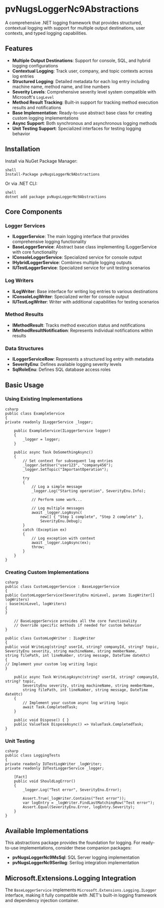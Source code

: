 # pvNugsLoggerNc9Abstractions

A comprehensive .NET logging framework that provides structured, contextual logging with support for multiple output destinations, user contexts, and typed logging capabilities.

## Features

- **Multiple Output Destinations**: Support for console, SQL, and hybrid logging configurations
- **Contextual Logging**: Track user, company, and topic contexts across log entries
- **Structured Logging**: Detailed metadata for each log entry including machine name, method name, and line numbers
- **Severity Levels**: Comprehensive severity level system compatible with Microsoft's `LogLevel`
- **Method Result Tracking**: Built-in support for tracking method execution results and notifications
- **Base Implementation**: Ready-to-use abstract base class for creating custom logging implementations
- **Async Support**: Both synchronous and asynchronous logging methods
- **Unit Testing Support**: Specialized interfaces for testing logging behavior

## Installation

Install via NuGet Package Manager:
```
shell
Install-Package pvNugsLoggerNc9Abstractions
```
Or via .NET CLI:
```
shell
dotnet add package pvNugsLoggerNc9Abstractions
```
## Core Components

### Logger Services

- **ILoggerService**: The main logging interface that provides comprehensive logging functionality
- **BaseLoggerService**: Abstract base class implementing ILoggerService with core functionality
- **IConsoleLoggerService**: Specialized service for console output
- **IHybridLoggerService**: Combines multiple logging outputs
- **IUTestLoggerService**: Specialized service for unit testing scenarios

### Log Writers

- **ILogWriter**: Base interface for writing log entries to various destinations
- **IConsoleLogWriter**: Specialized writer for console output
- **IUTestLogWriter**: Writer with additional capabilities for testing scenarios

### Method Results

- **IMethodResult**: Tracks method execution status and notifications
- **IMethodResultNotification**: Represents individual notifications within results

### Data Structures

- **ILoggerServiceRow**: Represents a structured log entry with metadata
- **SeverityEnu**: Defines available logging severity levels
- **SqlRoleEnu**: Defines SQL database access roles

## Basic Usage

### Using Existing Implementations
```
csharp
public class ExampleService
{
private readonly ILoggerService _logger;

    public ExampleService(ILoggerService logger)
    {
        _logger = logger;
    }

    public async Task DoSomethingAsync()
    {
        // Set context for subsequent log entries
        _logger.SetUser("user123", "company456");
        _logger.SetTopic("ImportantOperation");

        try
        {
            // Log a simple message
            _logger.Log("Starting operation", SeverityEnu.Info);

            // Perform some work...

            // Log multiple messages
            await _logger.LogAsync(
                new[] { "Step 1 complete", "Step 2 complete" },
                SeverityEnu.Debug);
        }
        catch (Exception ex)
        {
            // Log exception with context
            await _logger.LogAsync(ex);
            throw;
        }
    }
}
```
### Creating Custom Implementations
```
csharp
public class CustomLoggerService : BaseLoggerService
{
public CustomLoggerService(SeverityEnu minLevel, params ILogWriter[] logWriters)
: base(minLevel, logWriters)
{
}

    // BaseLoggerService provides all the core functionality
    // Override specific methods if needed for custom behavior
}

public class CustomLogWriter : ILogWriter
{
public void WriteLog(string? userId, string? companyId, string? topic,
SeverityEnu severity, string machineName, string memberName,
string filePath, int lineNumber, string message, DateTime dateUtc)
{
// Implement your custom log writing logic
}

    public async Task WriteLogAsync(string? userId, string? companyId, string? topic,
        SeverityEnu severity, string machineName, string memberName, 
        string filePath, int lineNumber, string message, DateTime dateUtc)
    {
        // Implement your custom async log writing logic
        await Task.CompletedTask;
    }

    public void Dispose() { }
    public ValueTask DisposeAsync() => ValueTask.CompletedTask;
}
```
### Unit Testing
```
csharp
public class LoggingTests
{
private readonly IUTestLogWriter _logWriter;
private readonly IUTestLoggerService _logger;

    [Fact]
    public void ShouldLogError()
    {
        _logger.Log("Test error", SeverityEnu.Error);
        
        Assert.True(_logWriter.Contains("Test error"));
        var logEntry = _logWriter.FindLastMatchingRow("Test error");
        Assert.Equal(SeverityEnu.Error, logEntry.Severity);
    }
}
```
## Available Implementations

This abstractions package provides the foundation for logging. For ready-to-use implementations, consider these companion packages:

- **pvNugsLoggerNc9MsSql**: SQL Server logging implementation
- **pvNugsLoggerNc9Serilog**: Serilog integration implementation

## Microsoft.Extensions.Logging Integration

The `BaseLoggerService` implements `Microsoft.Extensions.Logging.ILogger` interface, making it fully compatible with .NET's built-in logging framework and dependency injection container.
